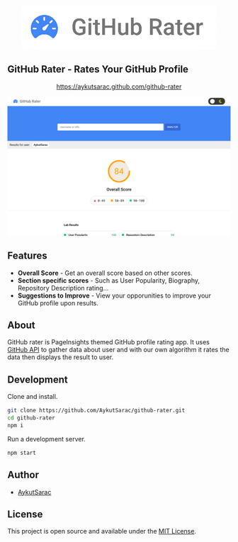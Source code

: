 <p align="center">
  <img src="./assets/logo.png">
</p>

<p align="center">
<h2>GitHub Rater - Rates Your GitHub Profile</h2>
</p>
<p align="center">
    <a href="https://aykutsarac.github.com/github-rater">https://aykutsarac.github.com/github-rater</a>
</p>

![Screenshot](./assets/preview.png)

## Features

- **Overall Score** - Get an overall score based on other scores.
- **Section specific scores** - Such as User Popularity, Biography, Repository Description rating...
- **Suggestions to Improve** - View your opporunities to improve your GitHub profile upon results.

## About

GitHub rater is PageInsights themed GitHub profile rating app. It uses [GitHub API](https://docs.github.com/en/rest) to gather data about user and with our own algorithm it rates the data then displays the result to user.

## Development

Clone and install.

```bash
git clone https://github.com/AykutSarac/github-rater.git
cd github-rater
npm i
```

Run a development server.

```bash
npm start
```

## Author

- [AykutSarac](https://github.com/AykutSarac)

## License

This project is open source and available under the [MIT License](LICENSE).
